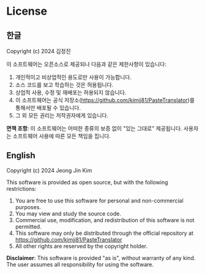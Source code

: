 # License

## 한글 
Copyright (c) 2024 김정진

이 소프트웨어는 오픈소스로 제공되나 다음과 같은 제한사항이 있습니다:

1. 개인적이고 비상업적인 용도로만 사용이 가능합니다.
2. 소스 코드를 보고 학습하는 것은 허용됩니다.
3. 상업적 사용, 수정 및 재배포는 허용되지 않습니다.
4. 이 소프트웨어는 공식 저장소(https://github.com/kimjj81/PasteTranslator)를 통해서만 배포될 수 있습니다.
5. 그 외 모든 권리는 저작권자에게 있습니다.

**면책 조항**: 이 소프트웨어는 어떠한 종류의 보증 없이 "있는 그대로" 제공됩니다. 사용자는 소프트웨어 사용에 따른 모든 책임을 집니다.

## English
Copyright (c) 2024 Jeong Jin Kim

This software is provided as open source, but with the following restrictions:

1. You are free to use this software for personal and non-commercial purposes.
2. You may view and study the source code.
3. Commercial use, modification, and redistribution of this software is not permitted.
4. This software may only be distributed through the official repository at https://github.com/kimjj81/PasteTranslator
5. All other rights are reserved by the copyright holder.

**Disclaimer**: This software is provided "as is", without warranty of any kind. The user assumes all responsibility for using the software.

